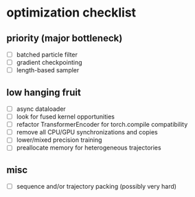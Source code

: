 # optimization checklist

## priority (major bottleneck)
- [ ] batched particle filter
- [ ] gradient checkpointing
- [ ] length-based sampler

## low hanging fruit
- [ ] async dataloader
- [ ] look for fused kernel opportunities
- [ ] refactor TransformerEncoder for torch.compile compatibility
- [ ] remove all CPU/GPU synchronizations and copies
- [ ] lower/mixed precision training
- [ ] preallocate memory for heterogeneous trajectories

## misc
- [ ] sequence and/or trajectory packing (possibly very hard)